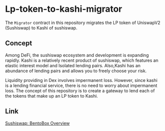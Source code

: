 # Lp-token-to-kashi-migrator
The `Migrator` contract in this repository migrates the LP token of UniswapV2 (Sushiswap) to Kashi of sushiswap.

## Concept
Among DeFi, the sushiswap ecosystem and development is expanding rapidly. Kashi is a relatively recent product of sushiswap, which features an elastic interest model and Isolated lending pairs. Also,Kashi has an abundance of lending pairs and allows you to freely choose your risk.

Liquidity providing  in Dex involves impermanent loss. However, since kashi is a lending financial service, there is no need to worry about impermanent loss. The concept of this repository is to create a gateway to lend each of the tokens that make up an LP token to Kashi.

## Link
[Sushiswap: BentoBox Overview](https://dev.sushi.com/bentobox/bentobox-overview)